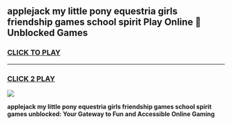 
## applejack my little pony equestria girls friendship games school spirit Play Online 👋 Unblocked Games
<h3>
<a href="https://news.freeplayer.one?title=applejack_my_little_pony_equestria_girls_friendship_games_school_spirit&ref=17GH">CLICK TO PLAY</a></h3>
<hr>

<h3>
<a href="https://news.freeplayer.one?title=applejack_my_little_pony_equestria_girls_friendship_games_school_spirit&ref=17GH">CLICK 2 PLAY</a>
  
</h3>

<a href="https://news.freeplayer.one?title=applejack_my_little_pony_equestria_girls_friendship_games_school_spirit&ref=17GH/"><img src="https://clearcache.store/games.png"></a>


**applejack my little pony equestria girls friendship games school spirit games unblocked: Your Gateway to Fun and Accessible Online Gaming**
